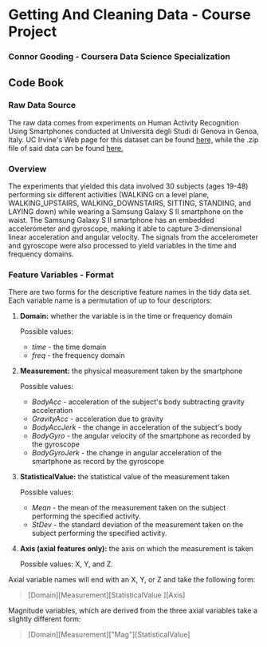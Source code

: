 # Getting And Cleaning Data - Course Project

### Connor Gooding - Coursera Data Science Specialization

## Code Book

### Raw Data Source

The raw data comes from experiments on Human Activity Recognition Using Smartphones conducted
at Università degli Studi di Genova in Genoa, Italy. UC Irvine's Web page for this dataset can
be found [here,](http://archive.ics.uci.edu/ml/datasets/Human+Activity+Recognition+Using+Smartphones)
while the .zip file of said data can be found [here.](http://archive.ics.uci.edu/ml/machine-learning-databases/00240/UCI%20HAR%20Dataset.zip)

### Overview

The experiments that yielded this data involved 30 subjects (ages 19-48) performing six different activities
(WALKING on a level plane, WALKING_UPSTAIRS, WALKING_DOWNSTAIRS, SITTING, STANDING, and LAYING down)
while wearing a Samsung Galaxy S II smartphone on the waist. The Samsung Galaxy S II smartphone has an
embedded accelerometer and gyroscope, making it able to capture 3-dimensional linear acceleration and angular
velocity. The signals from the accelerometer and gyroscope were also processed to yield variables in the time 
and frequency domains.

### Feature Variables - Format

There are two forms for the descriptive feature names in the tidy data set. Each variable name is a permutation of up to
four descriptors:

1. **Domain:** whether the variable is in the time or frequency domain

	Possible values:
 	  * *time* - the time domain
 	  * *freq* - the frequency domain

2. **Measurement:** the physical measurement taken by the smartphone
 	
   	Possible values: 
     * *BodyAcc* - acceleration of the subject's body subtracting gravity acceleration
     * *GravityAcc* - acceleration due to gravity
     * *BodyAccJerk* - the change in acceleration of the subject's body
     * *BodyGyro* - the angular velocity of the smartphone as recorded by the gyroscope
     * *BodyGyroJerk* - the change in angular acceleration of the smartphone as record by the gyroscope

3. **StatisticalValue:** the statistical value of the measurement taken
 	
	Possible values:
 	  * *Mean* - the mean of the measurement taken on the subject performing the specified activity.
 	  * *StDev* - the standard deviation of the measurement taken on the subject performing the specified activity.

4. **Axis (axial features only):** the axis on which the measurement is taken

 	Possible values: X, Y, and Z.

Axial variable names will end with an X, Y, or Z and take the following form:

> \[Domain\]\[Measurement\]\[StatisticalValue \]\[Axis\]

Magnitude variables, which are derived from the three axial variables take a slightly different form:

> \[Domain\]\[Measurement\]\["Mag"\]\[StatisticalValue\]




